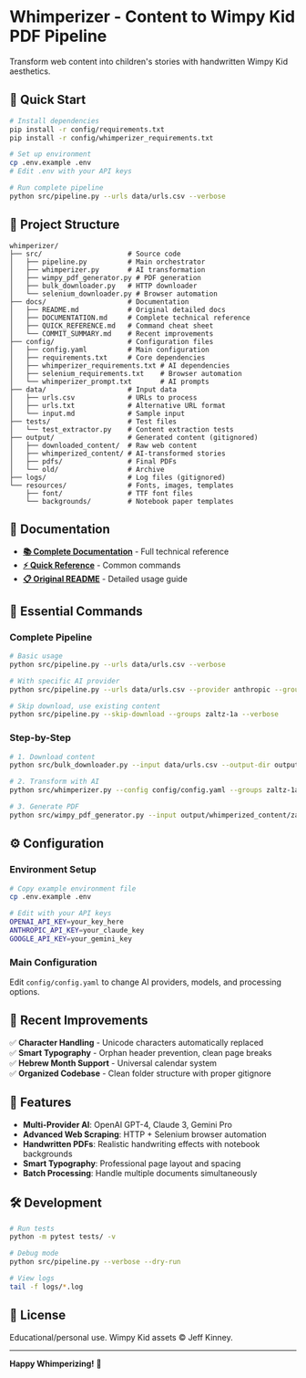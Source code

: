 # Whimperizer - Content to Wimpy Kid PDF Pipeline

Transform web content into children's stories with handwritten Wimpy Kid aesthetics.

## 🚀 Quick Start

```bash
# Install dependencies
pip install -r config/requirements.txt
pip install -r config/whimperizer_requirements.txt

# Set up environment
cp .env.example .env
# Edit .env with your API keys

# Run complete pipeline
python src/pipeline.py --urls data/urls.csv --verbose
```

## 📁 Project Structure

```
whimperizer/
├── src/                     # Source code
│   ├── pipeline.py          # Main orchestrator
│   ├── whimperizer.py       # AI transformation
│   ├── wimpy_pdf_generator.py # PDF generation
│   ├── bulk_downloader.py   # HTTP downloader
│   └── selenium_downloader.py # Browser automation
├── docs/                    # Documentation
│   ├── README.md            # Original detailed docs
│   ├── DOCUMENTATION.md     # Complete technical reference
│   ├── QUICK_REFERENCE.md   # Command cheat sheet
│   └── COMMIT_SUMMARY.md    # Recent improvements
├── config/                  # Configuration files
│   ├── config.yaml          # Main configuration
│   ├── requirements.txt     # Core dependencies
│   ├── whimperizer_requirements.txt # AI dependencies
│   ├── selenium_requirements.txt    # Browser automation
│   └── whimperizer_prompt.txt       # AI prompts
├── data/                    # Input data
│   ├── urls.csv             # URLs to process
│   ├── urls.txt             # Alternative URL format
│   └── input.md             # Sample input
├── tests/                   # Test files
│   └── test_extractor.py    # Content extraction tests
├── output/                  # Generated content (gitignored)
│   ├── downloaded_content/  # Raw web content
│   ├── whimperized_content/ # AI-transformed stories
│   ├── pdfs/                # Final PDFs
│   └── old/                 # Archive
├── logs/                    # Log files (gitignored)
└── resources/               # Fonts, images, templates
    ├── font/                # TTF font files
    └── backgrounds/         # Notebook paper templates
```

## 📖 Documentation

- **[📚 Complete Documentation](docs/DOCUMENTATION.md)** - Full technical reference
- **[⚡ Quick Reference](docs/QUICK_REFERENCE.md)** - Common commands
- **[📋 Original README](docs/README.md)** - Detailed usage guide

## 🎯 Essential Commands

### Complete Pipeline
```bash
# Basic usage
python src/pipeline.py --urls data/urls.csv --verbose

# With specific AI provider
python src/pipeline.py --urls data/urls.csv --provider anthropic --groups zaltz-1a

# Skip download, use existing content
python src/pipeline.py --skip-download --groups zaltz-1a --verbose
```

### Step-by-Step
```bash
# 1. Download content
python src/bulk_downloader.py --input data/urls.csv --output-dir output/downloaded_content

# 2. Transform with AI  
python src/whimperizer.py --config config/config.yaml --groups zaltz-1a --verbose

# 3. Generate PDF
python src/wimpy_pdf_generator.py --input output/whimperized_content/zaltz-1a-*.md --output output/zaltz-1a.pdf
```

## ⚙️ Configuration

### Environment Setup
```bash
# Copy example environment file
cp .env.example .env

# Edit with your API keys
OPENAI_API_KEY=your_key_here
ANTHROPIC_API_KEY=your_claude_key
GOOGLE_API_KEY=your_gemini_key
```

### Main Configuration
Edit `config/config.yaml` to change AI providers, models, and processing options.

## 🔧 Recent Improvements

✅ **Character Handling** - Unicode characters automatically replaced  
✅ **Smart Typography** - Orphan header prevention, clean page breaks  
✅ **Hebrew Month Support** - Universal calendar system  
✅ **Organized Codebase** - Clean folder structure with proper gitignore  

## 🎨 Features

- **Multi-Provider AI**: OpenAI GPT-4, Claude 3, Gemini Pro
- **Advanced Web Scraping**: HTTP + Selenium browser automation  
- **Handwritten PDFs**: Realistic handwriting effects with notebook backgrounds
- **Smart Typography**: Professional page layout and spacing
- **Batch Processing**: Handle multiple documents simultaneously

## 🛠️ Development

```bash
# Run tests
python -m pytest tests/ -v

# Debug mode
python src/pipeline.py --verbose --dry-run

# View logs
tail -f logs/*.log
```

## 📄 License

Educational/personal use. Wimpy Kid assets © Jeff Kinney.

---

**Happy Whimperizing!** 🎉